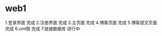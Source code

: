 # web1

1.登录界面       完成
2.注册界面       完成
3.主页面         完成
4.博客页面       完成
5.博客提交页面   完成
6.uml图          完成
7.链接数据库      进行中
